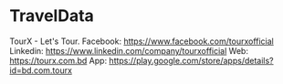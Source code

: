 # TravelData
TourX - Let's Tour.
Facebook: https://www.facebook.com/tourxofficial
Linkedin: https://www.linkedin.com/company/tourxofficial
Web: https://tourx.com.bd
App: https://play.google.com/store/apps/details?id=bd.com.tourx
